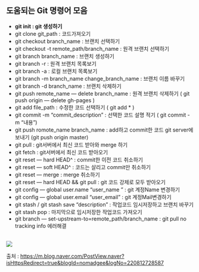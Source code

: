 ## 도움되는 Git 명령어 모음

+ __git init : git 생성하기__
+ git clone git_path : 코드가져오기
+ git checkout branch_name : 브랜치 선택하기
+ git checkout -t remote_path/branch_name : 원격 브랜치 선택하기
+ git branch branch_name : 브랜치 생성하기
+ git branch -r : 원격 브랜치 목록보기
+ git branch -a : 로컬 브랜치 목록보기
+ git branch -m branch_name change_branch_name : 브랜치 이름 바꾸기
+ git branch -d branch_name : 브랜치 삭제하기
+ git push remote_name — delete branch_name : 원격 브랜치 삭제하기 ( git push origin — delete gh-pages )
+ git add file_path : 수정한 코드 선택하기 ( git add * )
+ git commit -m “commit_description” : 선택한 코드 설명 적기 ( git commit -m “내용”)
+ git push romote_name branch_name : add하고 commit한 코드 git server에 보내기 (git push origin master)
+ git pull : git서버에서 최신 코드 받아와 merge 하기
+ git fetch : git서버에서 최신 코드 받아오기
+ git reset — hard HEAD^ : commit한 이전 코드 취소하기
+ git reset — soft HEAD^ : 코드는 살리고 commit만 취소하기
+ git reset — merge : merge 취소하기
+ git reset — hard HEAD && git pull : git 코드 강제로 모두 받아오기
+ git config — global user.name “user_name ” : git 계정Name 변경하기
+ git config — global user.email “user_email” : git 계정Mail변경하기
+ git stash / git stash save “description” : 작업코드 임시저장하고 브랜치 바꾸기
+ git stash pop : 마지막으로 임시저장한 작업코드 가져오기
+ git branch — set-upstream-to=remote_path/branch_name : git pull no tracking info 에러해결
<br><br>

<image src = "https://user-images.githubusercontent.com/101616106/159818519-31708015-c65d-478d-82d5-e695a42eb71c.png">

  
출처 : https://m.blog.naver.com/PostView.naver?isHttpsRedirect=true&blogId=nomadgee&logNo=220812728587
  

